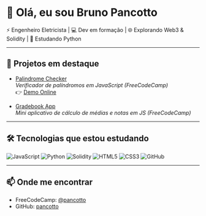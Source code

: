 # 👋 Olá, eu sou Bruno Pancotto

⚡ Engenheiro Eletricista | 💻 Dev em formação | 🌐 Explorando Web3 & Solidity | 🐍 Estudando Python

---

## 🚀 Projetos em destaque
- [Palindrome Checker](https://github.com/pancotto/palindrome-checker)  
  *Verificador de palíndromos em JavaScript (FreeCodeCamp)*  
  👉 [Demo Online](https://pancotto.github.io/palindrome-checker/)

- [Gradebook App](https://github.com/pancotto/gradebook-app)  
  *Mini aplicativo de cálculo de médias e notas em JS (FreeCodeCamp)*

---

## 🛠️ Tecnologias que estou estudando

![JavaScript](https://img.shields.io/badge/JavaScript-323330?style=for-the-badge&logo=javascript&logoColor=F7DF1E)
![Python](https://img.shields.io/badge/Python-3776AB?style=for-the-badge&logo=python&logoColor=white)
![Solidity](https://img.shields.io/badge/Solidity-363636?style=for-the-badge&logo=solidity&logoColor=white)
![HTML5](https://img.shields.io/badge/HTML5-E34F26?style=for-the-badge&logo=html5&logoColor=white)
![CSS3](https://img.shields.io/badge/CSS3-1572B6?style=for-the-badge&logo=css3&logoColor=white)
![GitHub](https://img.shields.io/badge/GitHub-100000?style=for-the-badge&logo=github&logoColor=white)

---

## 📫 Onde me encontrar
- FreeCodeCamp: [@pancotto](https://www.freecodecamp.org/pancotto)  
- GitHub: [pancotto](https://github.com/pancotto)  
